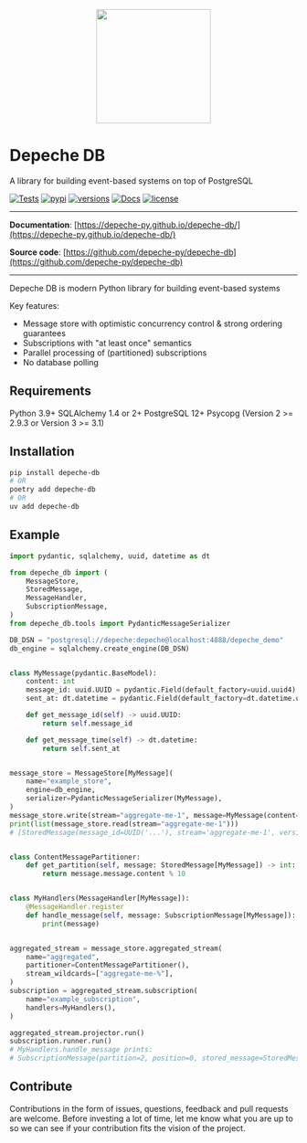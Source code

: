 

<p align="center">
  <img src="https://depeche-py.github.io/depeche-db/assets/logo-bg.png" width="200" />
</p>

# Depeche DB

A library for building event-based systems on top of PostgreSQL

[![Tests](https://github.com/depeche-py/depeche-db/actions/workflows/tests.yml/badge.svg)](https://github.com/depeche-py/depeche-db/actions/workflows/tests.yml)
[![pypi](https://img.shields.io/pypi/v/depeche-db.svg)](https://pypi.python.org/pypi/depeche-db)
[![versions](https://img.shields.io/pypi/pyversions/depeche-db.svg)](https://github.com/depeche-py/depeche-db)
[![Docs](https://img.shields.io/badge/docs-here-green.svg)](https://depeche-py.github.io/depeche-db/)
[![license](https://img.shields.io/github/license/depeche-py/depeche-db.svg)](https://github.com/depeche-py/depeche-db/blob/main/LICENSE)

---

**Documentation**: [https://depeche-py.github.io/depeche-db/](https://depeche-py.github.io/depeche-db/)

**Source code**: [https://github.com/depeche-py/depeche-db](https://github.com/depeche-py/depeche-db)

---

Depeche DB is modern Python library for building event-based systems

Key features:

* Message store with optimistic concurrency control & strong ordering guarantees
* Subscriptions with "at least once" semantics
* Parallel processing of (partitioned) subscriptions
* No database polling

## Requirements

Python 3.9+
SQLAlchemy 1.4 or 2+
PostgreSQL 12+
Psycopg (Version 2 >= 2.9.3 or Version 3 >= 3.1)


## Installation

```bash
pip install depeche-db
# OR
poetry add depeche-db
# OR
uv add depeche-db
```

## Example

```python
import pydantic, sqlalchemy, uuid, datetime as dt

from depeche_db import (
    MessageStore,
    StoredMessage,
    MessageHandler,
    SubscriptionMessage,
)
from depeche_db.tools import PydanticMessageSerializer

DB_DSN = "postgresql://depeche:depeche@localhost:4888/depeche_demo"
db_engine = sqlalchemy.create_engine(DB_DSN)


class MyMessage(pydantic.BaseModel):
    content: int
    message_id: uuid.UUID = pydantic.Field(default_factory=uuid.uuid4)
    sent_at: dt.datetime = pydantic.Field(default_factory=dt.datetime.utcnow)

    def get_message_id(self) -> uuid.UUID:
        return self.message_id

    def get_message_time(self) -> dt.datetime:
        return self.sent_at


message_store = MessageStore[MyMessage](
    name="example_store",
    engine=db_engine,
    serializer=PydanticMessageSerializer(MyMessage),
)
message_store.write(stream="aggregate-me-1", message=MyMessage(content=2))
print(list(message_store.read(stream="aggregate-me-1")))
# [StoredMessage(message_id=UUID('...'), stream='aggregate-me-1', version=1, message=MyMessage(content=2, message_id=UUID('...'), sent_at=datetime.datetime(...)), global_position=1)]


class ContentMessagePartitioner:
    def get_partition(self, message: StoredMessage[MyMessage]) -> int:
        return message.message.content % 10


class MyHandlers(MessageHandler[MyMessage]):
    @MessageHandler.register
    def handle_message(self, message: SubscriptionMessage[MyMessage]):
        print(message)


aggregated_stream = message_store.aggregated_stream(
    name="aggregated",
    partitioner=ContentMessagePartitioner(),
    stream_wildcards=["aggregate-me-%"],
)
subscription = aggregated_stream.subscription(
    name="example_subscription",
    handlers=MyHandlers(),
)

aggregated_stream.projector.run()
subscription.runner.run()
# MyHandlers.handle_message prints:
# SubscriptionMessage(partition=2, position=0, stored_message=StoredMessage(...))

```


## Contribute

Contributions in the form of issues, questions, feedback and pull requests are
welcome. Before investing a lot of time, let me know what you are up to so
we can see if your contribution fits the vision of the project.
